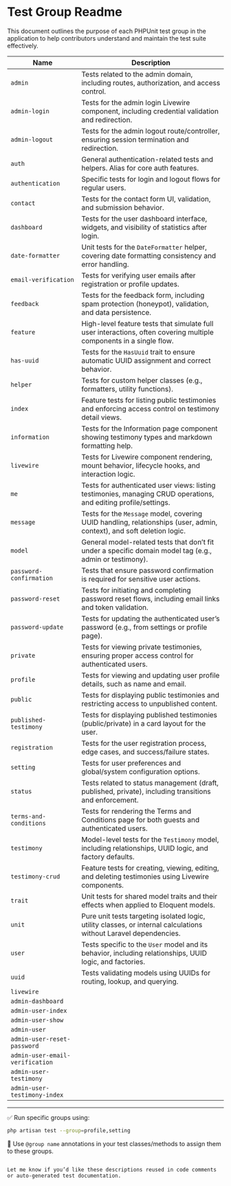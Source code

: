 # Test Group Readme

This document outlines the purpose of each PHPUnit test group in the application to help contributors understand and maintain the test suite effectively.

| Name                            | Description                                                                                                           |
| ------------------------------- | --------------------------------------------------------------------------------------------------------------------- |
| `admin`                         | Tests related to the admin domain, including routes, authorization, and access control.                               |
| `admin-login`                   | Tests for the admin login Livewire component, including credential validation and redirection.                        |
| `admin-logout`                  | Tests for the admin logout route/controller, ensuring session termination and redirection.                            |
| `auth`                          | General authentication-related tests and helpers. Alias for core auth features.                                       |
| `authentication`                | Specific tests for login and logout flows for regular users.                                                          |
| `contact`                       | Tests for the contact form UI, validation, and submission behavior.                                                   |
| `dashboard`                     | Tests for the user dashboard interface, widgets, and visibility of statistics after login.                            |
| `date-formatter`                | Unit tests for the `DateFormatter` helper, covering date formatting consistency and error handling.                   |
| `email-verification`            | Tests for verifying user emails after registration or profile updates.                                                |
| `feedback`                      | Tests for the feedback form, including spam protection (honeypot), validation, and data persistence.                  |
| `feature`                       | High-level feature tests that simulate full user interactions, often covering multiple components in a single flow.   |
| `has-uuid`                      | Tests for the `HasUuid` trait to ensure automatic UUID assignment and correct behavior.                               |
| `helper`                        | Tests for custom helper classes (e.g., formatters, utility functions).                                                |
| `index`                         | Feature tests for listing public testimonies and enforcing access control on testimony detail views.                  |
| `information`                   | Tests for the Information page component showing testimony types and markdown formatting help.                        |
| `livewire`                      | Tests for Livewire component rendering, mount behavior, lifecycle hooks, and interaction logic.                       |
| `me`                            | Tests for authenticated user views: listing testimonies, managing CRUD operations, and editing profile/settings.      |
| `message`                       | Tests for the `Message` model, covering UUID handling, relationships (user, admin, context), and soft deletion logic. |
| `model`                         | General model-related tests that don’t fit under a specific domain model tag (e.g., admin or testimony).              |
| `password-confirmation`         | Tests that ensure password confirmation is required for sensitive user actions.                                       |
| `password-reset`                | Tests for initiating and completing password reset flows, including email links and token validation.                 |
| `password-update`               | Tests for updating the authenticated user’s password (e.g., from settings or profile page).                           |
| `private`                       | Tests for viewing private testimonies, ensuring proper access control for authenticated users.                        |
| `profile`                       | Tests for viewing and updating user profile details, such as name and email.                                          |
| `public`                        | Tests for displaying public testimonies and restricting access to unpublished content.                                |
| `published-testimony`           | Tests for displaying published testimonies (public/private) in a card layout for the user.                            |
| `registration`                  | Tests for the user registration process, edge cases, and success/failure states.                                      |
| `setting`                       | Tests for user preferences and global/system configuration options.                                                   |
| `status`                        | Tests related to status management (draft, published, private), including transitions and enforcement.                |
| `terms-and-conditions`          | Tests for rendering the Terms and Conditions page for both guests and authenticated users.                            |
| `testimony`                     | Model-level tests for the `Testimony` model, including relationships, UUID logic, and factory defaults.               |
| `testimony-crud`                | Feature tests for creating, viewing, editing, and deleting testimonies using Livewire components.                     |
| `trait`                         | Unit tests for shared model traits and their effects when applied to Eloquent models.                                 |
| `unit`                          | Pure unit tests targeting isolated logic, utility classes, or internal calculations without Laravel dependencies.     |
| `user`                          | Tests specific to the `User` model and its behavior, including relationships, UUID logic, and factories.              |
| `uuid`                          | Tests validating models using UUIDs for routing, lookup, and querying.                                                |
| `livewire`                      |                                                                                                                       |
| `admin-dashboard`               |                                                                                                                       |
| `admin-user-index`              |                                                                                                                       |
| `admin-user-show`               |                                                                                                                       |
| `admin-user`                    |                                                                                                                       |
| `admin-user-reset-password`     |                                                                                                                       |
| `admin-user-email-verification` |                                                                                                                       |
| `admin-user-testimony`          |                                                                                                                       |
| `admin-user-testimony-index`    |                                                                                                                       |

---

✅ Run specific groups using:

```bash
php artisan test --group=profile,setting
```

🧪 Use `@group name` annotations in your test classes/methods to assign them to these groups.

```

Let me know if you’d like these descriptions reused in code comments or auto-generated test documentation.
```
